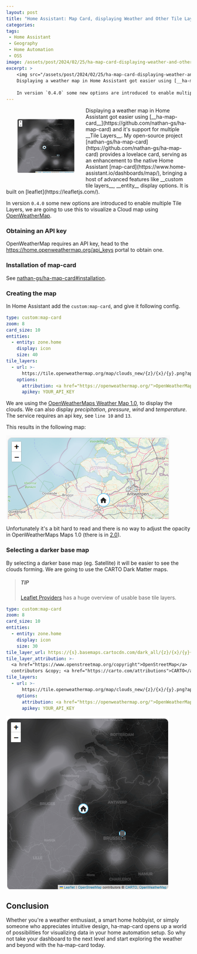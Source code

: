 ```yaml
---
layout: post
title: "Home Assistant: Map Card, displaying Weather and Other Tile Layers"
categories: 
tags:
 - Home Assistant
 - Geography
 - Home Automation
 - OSS
image: /assets/post/2024/02/25/ha-map-card-displaying-weather-and-other-tilelayers/ha-map-card-weather-carto.png
excerpt: >
    <img src="/assets/post/2024/02/25/ha-map-card-displaying-weather-and-other-tilelayers/ha-map-card-with-weather-carto.png" alt="custom:map-card with a CARTO and Weather layer" height="148" width="157" style="float: left; padding: 30px;" />
    Displaying a weather map in Home Assistant got easier using [__ha-map-card__](https://github.com/nathan-gs/ha-map-card) and it's support for multiple __Tile Layers__. My open-source project `ha-map-card` provides a a new lovelace card, serving as an enhancement to the native Home Assistant [map-card](https://www.home-assistant.io/dashboards/map/), bringing a host of advanced features like __custom tile layers__, __entity__ display options. It is built on [leaflet](https://leafletjs.com/).

    In version `0.4.0` some new options are introduced to enable multiple Tile Layers, we are going to use this to visualize a Cloud map using [OpenWeatherMap](https://openweathermap.org/api/weathermaps).
---
```


<img src="/assets/post/2024/02/25/ha-map-card-displaying-weather-and-other-tilelayers/ha-map-card-with-weather-carto.png" alt="custom:map-card with a CARTO and Weather layer" height="148" width="157" style="float: left; padding: 30px;" />
Displaying a weather map in Home Assistant got easier using [__ha-map-card__](https://github.com/nathan-gs/ha-map-card) and it's support for multiple __Tile Layers__. My open-source project [nathan-gs/ha-map-card](https://github.com/nathan-gs/ha-map-card) provides a lovelace card, serving as an enhancement to the native Home Assistant [map-card](https://www.home-assistant.io/dashboards/map/), bringing a host of advanced features like __custom tile layers__, __entity__ display options. It is built on [leaflet](https://leafletjs.com/).

In version `0.4.0` some new options are introduced to enable multiple Tile Layers, we are going to use this to visualize a Cloud map using [OpenWeatherMap](https://openweathermap.org/api/weathermaps).

### Obtaining an API key

OpenWeatherMap requires an API key, head to the https://home.openweathermap.org/api_keys portal to obtain one.

### Installation of map-card

See [nathan-gs/ha-map-card#installation](https://github.com/nathan-gs/ha-map-card#installation).

### Creating the map

In Home Assistant add the `custom:map-card`, and give it following config. 

```yaml
type: custom:map-card
zoom: 8
card_size: 10
entities:
  - entity: zone.home
    display: icon
    size: 40
tile_layers:
  - url: >-
      https://tile.openweathermap.org/map/clouds_new/{z}/{x}/{y}.png?appid={apikey}
    options:
      attribution: <a href="https://openweathermap.org/">OpenWeatherMap</a>
      apikey: YOUR_API_KEY
```

We are using the [OpenWeatherMaps Weather Map 1.0](https://openweathermap.org/api/weathermaps), to display the clouds. We can also display _precipitation_, _pressure_, _wind_ and _temperature_. The service requires an api key, see `line 10` and `13`.

This results in the following map:

<img src="/assets/post/2024/02/25/ha-map-card-displaying-weather-and-other-tilelayers/ha-map-card-with-weather.png" alt="custom:map-card with a Weather layer" height="228" width="447" />

Unfortunately it's a bit hard to read and there is no way to adjust the opacity in OpenWeatherMaps Maps 1.0 (there is in [2.0](https://openweathermap.org/api/weather-map-1h)).

### Selecting a darker base map

By selecting a darker base map (eg. Satellite) it will be easier to see the clouds forming. We are going to use the CARTO Dark Matter maps. 

> ##### TIP
> 
> [Leaflet Providers](https://leaflet-extras.github.io/leaflet-providers/preview/) has a huge overview of usable base tile layers.

```yaml
type: custom:map-card
zoom: 8
card_size: 10
entities:
  - entity: zone.home
    display: icon
    size: 30
tile_layer_url: https://{s}.basemaps.cartocdn.com/dark_all/{z}/{x}/{y}{r}.png
tile_layer_attribution: >-
  <a href="https://www.openstreetmap.org/copyright">OpenStreetMap</a>
  contributors &copy; <a href="https://carto.com/attributions">CARTO</a>
tile_layers:
  - url: >-
      https://tile.openweathermap.org/map/clouds_new/{z}/{x}/{y}.png?appid={apikey}
    options:
      attribution: <a href="https://openweathermap.org/">OpenWeatherMap</a>
      apikey: YOUR_API_KEY

```

<img src="/assets/post/2024/02/25/ha-map-card-displaying-weather-and-other-tilelayers/ha-map-card-with-weather-carto.png" alt="custom:map-card with a CARTO and Weather layer" />

## Conclusion

Whether you're a weather enthusiast, a smart home hobbyist, or simply someone who appreciates intuitive design, ha-map-card opens up a world of possibilities for visualizing data in your home automation setup. So why not take your dashboard to the next level and start exploring the weather and beyond with the ha-map-card today.